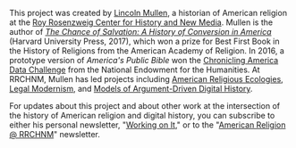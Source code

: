 This project was created by [Lincoln Mullen](https://lincolnmullen.com), a historian of American religion at the [Roy Rosenzweig Center for History and New Media](https://rrchnm.org). Mullen is the author of [_The Chance of Salvation: A History of Conversion in America_](http://www.hup.harvard.edu/catalog.php?isbn=9780674975620) (Harvard University Press, 2017), which won a prize for Best First Book in the History of Religions from the American Academy of Religion. In 2016, a prototype version of _America's Public Bible_ won the [Chronicling America Data Challenge](https://www.neh.gov/news/press-release/2016-07-25) from the National Endowment for the Humanities. At RRCHNM, Mullen has led projects including [American Religious Ecologies](http://religiousecologies.org/), [Legal Modernism](https://legalmodernism.org),
and [Models of Argument-Driven Digital History](https://model-articles.rrchnm.org).

For updates about this project and about other work at the intersection of the history of American religion and digital history, you can subscribe to either his personal newsletter, "[Working on It](https://buttondown.email/lmullen)," or to the "[American Religion @ RRCHNM](https://rrchnm.org/subscribe/)" newsletter.
